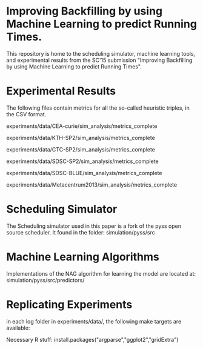 Improving Backfilling by using Machine Learning to predict Running Times.
=========================================================================

This repository is home to the scheduling simulator, machine learning tools, and experimental results from the SC'15 submission "Improving Backfilling by using Machine Learning to predict Running Times".

Experimental Results
====================
The following files contain metrics for all the so-called heuristic triples, in the CSV format.

experiments/data/CEA-curie/sim_analysis/metrics_complete

experiments/data/KTH-SP2/sim_analysis/metrics_complete

experiments/data/CTC-SP2/sim_analysis/metrics_complete

experiments/data/SDSC-SP2/sim_analysis/metrics_complete

experiments/data/SDSC-BLUE/sim_analysis/metrics_complete

experiments/data/Metacentrum2013/sim_analysis/metrics_complete

Scheduling Simulator
====================
The Scheduling simulator used in this paper is a fork of the pyss open source scheduler. It found in the folder:
simulation/pyss/src

Machine Learning Algorithms
===========================
Implementations of the NAG algorithm for learning the model are located at:
simulation/pyss/src/predictors/

Replicating Experiments
=======================
in each log folder in experiments/data/, the following make targets are available:


Necessary R stuff:
install.packages("argparse","ggplot2","gridExtra")
